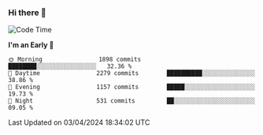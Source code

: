 ### Hi there 👋
<!--START_SECTION:waka-->
![Code Time](http://img.shields.io/badge/Code%20Time-560%20hrs%207%20mins-blue)

**I'm an Early 🐤** 

```text
🌞 Morning                1898 commits        ████████░░░░░░░░░░░░░░░░░   32.36 % 
🌆 Daytime                2279 commits        ██████████░░░░░░░░░░░░░░░   38.86 % 
🌃 Evening                1157 commits        █████░░░░░░░░░░░░░░░░░░░░   19.73 % 
🌙 Night                  531 commits         ██░░░░░░░░░░░░░░░░░░░░░░░   09.05 % 
```



 Last Updated on 03/04/2024 18:34:02 UTC
<!--END_SECTION:waka-->

<!--
**BrianCurliss/BrianCurliss** is a ✨ _special_ ✨ repository because its `README.md` (this file) appears on your GitHub profile.

Here are some ideas to get you started:

- 🔭 I’m currently working on ...
- 🌱 I’m currently learning ...
- 👯 I’m looking to collaborate on ...
- 🤔 I’m looking for help with ...
- 💬 Ask me about ...
- 📫 How to reach me: ...
- 😄 Pronouns: ...
- ⚡ Fun fact: ...
-->
